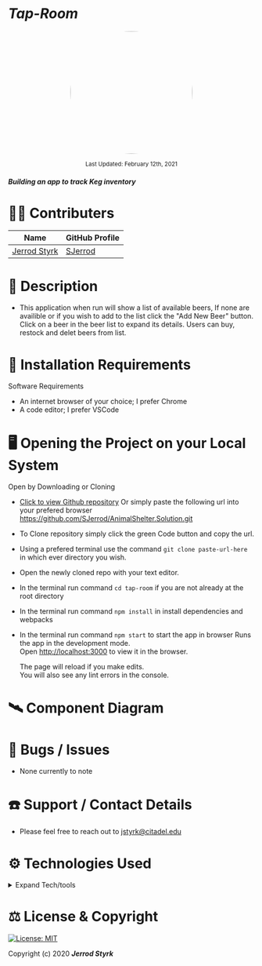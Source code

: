 # _Tap-Room_

<p align="center">
    <a href="https://github.com/SJerrod">
        <img style="border-radius: 100%; height: 250px; width: auto" src="https://avatars1.githubusercontent.com/u/65928050?s=460&u=eae77ab164dde31ddbe95627ad67c5d7072ca033&v=4">
    </a>
</p>

<p align="center">
  <small>Last Updated: February 12th, 2021</small>
</p>

#### _Building an app to track Keg inventory_ 

# 🧑‍💻 Contributers

| Name | GitHub Profile |
|------|----------------|
|[Jerrod Styrk](https://www.linkedin.com/in/styrk-jerrodm/)|[SJerrod](https://github.com/SJerrod)|

# 📖 Description
- This application when run will show a list of available beers, If none are availible or if you wish to add to the list click the "Add New Beer" button. Click on a beer in the beer list to expand its details. Users can buy, restock and delet beers from list.

# 💾 Installation Requirements

Software Requirements
* An internet browser of your choice; I prefer Chrome
* A code editor; I prefer VSCode

# 🖥️ Opening the Project on your Local System

Open by Downloading or Cloning
- [Click to view Github repository](https://github.com/SJerrod/AnimalShelter.Solution.git) Or simply paste the following url into your prefered browser https://github.com/SJerrod/AnimalShelter.Solution.git
- To Clone repository simply click the green Code button and copy the url.
- Using a prefered terminal use the command `git clone paste-url-here` in which ever directory you wish.
- Open the newly cloned repo with your text editor.
- In the terminal run command `cd tap-room` if you are not already at the root directory
- In the terminal run command `npm install` in install dependencies and webpacks
- In the terminal run command `npm start` to start the app in browser
  Runs the app in the development mode.\
  Open [http://localhost:3000](http://localhost:3000) to view it in the browser.

  The page will reload if you make edits.\
  You will also see any lint errors in the console.

# 🛰️ Component Diagram

# 🦠 Bugs / Issues

* None currently to note

# ☎️ Support / Contact Details

* Please feel free to reach out to <jstyrk@citadel.edu>

# ⚙️ Technologies Used

<details>
  <summary>Expand Tech/tools</summary>

* [VSCode](https://code.visualstudio.com/)
* [Git](https://git-scm.com/)
* [JavaScriptES6](https://www.javascript.com/)
* [JSX](https://reactjs.org/docs/introducing-jsx.html)
* [React](https://reactjs.org/)
* [Create React App documentation](https://facebook.github.io/create-react-app/docs/getting-started)
* [node.js](https://nodejs.org/en/)
* [Bootstrap](https://create-react-app.dev/docs/adding-bootstrap/)
* [Webpack](https://webpack.js.org/)
* [Babel](https://babeljs.io/)
* [Eslint](https://eslint.org/)

</details>

# ⚖️ License & Copyright

[![License: MIT](https://img.shields.io/badge/License-MIT-yellow.svg)](https://opensource.org/licenses/MIT)

Copyright (c) 2020 **_Jerrod Styrk_**